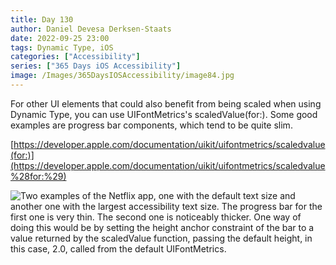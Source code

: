 ```yaml
---
title: Day 130
author: Daniel Devesa Derksen-Staats
date: 2022-09-25 23:00
tags: Dynamic Type, iOS
categories: ["Accessibility"]
series: ["365 Days iOS Accessibility"]
image: /Images/365DaysIOSAccessibility/image84.jpg
---
```


For other UI elements that could also benefit from being scaled when using Dynamic Type, you can use UIFontMetrics's scaledValue(for:). Some good examples are progress bar components, which tend to be quite slim. 

[https://developer.apple.com/documentation/uikit/uifontmetrics/scaledvalue(for:)](https://developer.apple.com/documentation/uikit/uifontmetrics/scaledvalue%28for:%29)

![Two examples of the Netflix app, one with the default text size and another one with the largest accessibility text size. The progress bar for the first one is very thin. The second one is noticeably thicker. One way of doing this would be by setting the height anchor constraint of the bar to a value returned by the scaledValue function, passing the default height, in this case, 2.0, called from the default UIFontMetrics.](/Images/365DaysIOSAccessibility/image84.jpg)